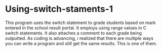 # Using-switch-staments-1
This program uses the switch statement to grade students based on mark entered in the school result portal.
It employs using range values in C switch statements.
It also attaches a comment to each grade being outputted.
As coding is advancing, i realized that there are multiple ways you can write a program and still get the same results. This is one of them.
